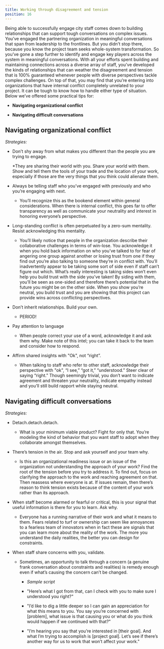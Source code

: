 ```yaml
---
title: Working through disagreement and tension
position: 16
---
```


Being able to successfully engage city staff comes down to building relationships that can support tough conversations on complex issues. You’ve engaged the partnering organization in meaningful conversations that span from leadership to the frontlines. But you didn’t stop there, because you know the project team seeks whole-system transformation. So you’ve gone a step further to identify and engage key players across the system in meaningful conversations. With all your efforts spent building and maintaining connections across a diverse array of staff, you’ve developed the kinds of relationships that can weather the disagreement and tension that is 100% guaranteed whenever people with diverse perspectives tackle complex challenges. On top of that, you may find that you’re entering into organizations that have internal conflict completely unrelated to your project. It can be tough to know how to handle either type of situation. Below we’ve offered some practical tips for:

* **Navigating organizational conflict**

* **Navigating difficult conversations**

## Navigating organizational conflict

*Strategies:*

* Don’t shy away from what makes you different than the people you are trying to engage.

  *They are sharing their world with you. Share your world with them. Show and tell them the tools of your trade and the location of your work, especially if those are the very things that you think could alienate them.

* Always be telling staff who you’ve engaged with previously and who you’re engaging with next.

  * You’ll recognize this as the bookend element within general considerations. When there is internal conflict, this goes far to offer transparency as well as communicate your neutrality and interest in honoring everyone’s perspective.

* Long-standing conflict is often perpetuated by a zero-sum mentality. Resist acknowledging this mentality.

  * You’ll likely notice that people in the organization describe their collaborative challenges in terms of win-lose. You acknowledge it when you hold back information on who you’ve talked to for fear of angering one group against another or losing trust from one if they find out you’re also talking to someone they’re in conflict with. You’ll inadvertently appear to be taking some sort of side even if staff can’t figure out which. What’s really interesting is taking sides won’t even help you build trust with the side you’ve taken! By siding with them, you’ll be seen as one-sided and therefore there’s potential that in the future you might be on the other side. When you show you’re neutral, you build trust and you are showing that this project can provide wins across conflicting perspectives.

* Don’t inherit relationships. Build your own.

  * PERIOD!

* Pay attention to language

  * When people correct your use of a word, acknowledge it and ask them why. Make note of this intel; you can take it back to the team and consider how to respond.

* Affirm shared insights with "Ok", not “right”.

  * When talking to staff who refer to other staff, acknowledge their perspective with "ok", “I see,” “got it,” “understood.” Steer clear of saying “right.” Though seemingly trivial, you don’t want to indicate agreement and threaten your neutrality, indicate empathy instead and you’ll still build rapport while staying neutral.

## Navigating difficult conversations

*Strategies:*

* Detach.detach.detach.

  * What is your minimum viable product? Fight for only that. You’re modeling the kind of behavior that you want staff to adopt when they collaborate amongst themselves.

* There’s tension in the air. Stop and ask yourself and your team why.

  * Is this an organizational readiness issue or an issue of the organization not understanding the approach of your work? Find the root of the tension before you try to address it. To find out, focus on clarifying the approach to the work and reaching agreement on that. Then reassess where everyone is at. If issues remain, then there’s reason to think tension exists because of the content of your work rather than its approach.

* When staff become alarmed or fearful or critical, this is your signal that useful information is there for you to learn. Ask why.

  * Everyone has a running narrative of their work and what it means to them. Fears related to turf or ownership can seem like annoyances to a fearless team of innovators when in fact these are signals that you can learn more about the reality of the work. The more you understand the daily realities, the better you can design for constraints.

* When staff share concerns with you, validate.

  * Sometimes, an opportunity to talk through a concern (a genuine frank conversation about constraints and realities) is remedy enough even if what’s causing the concern can’t be changed.

    * *Sample script*

    * "Here’s what I got from that, can I check with you to make sure I understood you right?"

    * "I’d like to dig a little deeper so I can gain an appreciation for what this means to you. You say you’re concerned with [problem], what issue is that causing you or what do you think would happen if we continued with that?"

    * "I’m hearing you say that you’re interested in [their goal]. And what I’m trying to accomplish is [project goal]. Let’s see if there’s another way for us to work that won’t affect your work."
